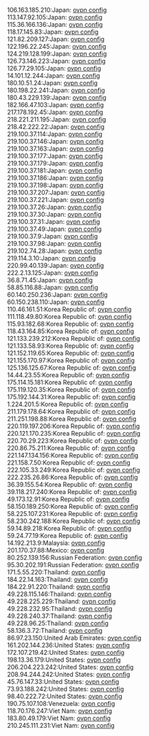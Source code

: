 106.163.185.210:Japan: [ovpn config](vpn/106_163_185_210.ovpn)  
113.147.92.105:Japan: [ovpn config](vpn/113_147_92_105.ovpn)  
115.36.166.136:Japan: [ovpn config](vpn/115_36_166_136.ovpn)  
118.17.145.83:Japan: [ovpn config](vpn/118_17_145_83.ovpn)  
121.82.209.127:Japan: [ovpn config](vpn/121_82_209_127.ovpn)  
122.196.22.245:Japan: [ovpn config](vpn/122_196_22_245.ovpn)  
124.219.128.199:Japan: [ovpn config](vpn/124_219_128_199.ovpn)  
126.73.146.223:Japan: [ovpn config](vpn/126_73_146_223.ovpn)  
126.77.29.105:Japan: [ovpn config](vpn/126_77_29_105.ovpn)  
14.101.12.244:Japan: [ovpn config](vpn/14_101_12_244.ovpn)  
180.10.51.24:Japan: [ovpn config](vpn/180_10_51_24.ovpn)  
180.198.22.241:Japan: [ovpn config](vpn/180_198_22_241.ovpn)  
180.43.229.139:Japan: [ovpn config](vpn/180_43_229_139.ovpn)  
182.166.47.103:Japan: [ovpn config](vpn/182_166_47_103.ovpn)  
217.178.192.45:Japan: [ovpn config](vpn/217_178_192_45.ovpn)  
218.221.211.195:Japan: [ovpn config](vpn/218_221_211_195.ovpn)  
218.42.222.22:Japan: [ovpn config](vpn/218_42_222_22.ovpn)  
219.100.37.114:Japan: [ovpn config](vpn/219_100_37_114.ovpn)  
219.100.37.146:Japan: [ovpn config](vpn/219_100_37_146.ovpn)  
219.100.37.163:Japan: [ovpn config](vpn/219_100_37_163.ovpn)  
219.100.37.177:Japan: [ovpn config](vpn/219_100_37_177.ovpn)  
219.100.37.179:Japan: [ovpn config](vpn/219_100_37_179.ovpn)  
219.100.37.181:Japan: [ovpn config](vpn/219_100_37_181.ovpn)  
219.100.37.186:Japan: [ovpn config](vpn/219_100_37_186.ovpn)  
219.100.37.198:Japan: [ovpn config](vpn/219_100_37_198.ovpn)  
219.100.37.207:Japan: [ovpn config](vpn/219_100_37_207.ovpn)  
219.100.37.221:Japan: [ovpn config](vpn/219_100_37_221.ovpn)  
219.100.37.26:Japan: [ovpn config](vpn/219_100_37_26.ovpn)  
219.100.37.30:Japan: [ovpn config](vpn/219_100_37_30.ovpn)  
219.100.37.31:Japan: [ovpn config](vpn/219_100_37_31.ovpn)  
219.100.37.49:Japan: [ovpn config](vpn/219_100_37_49.ovpn)  
219.100.37.9:Japan: [ovpn config](vpn/219_100_37_9.ovpn)  
219.100.37.98:Japan: [ovpn config](vpn/219_100_37_98.ovpn)  
219.102.74.28:Japan: [ovpn config](vpn/219_102_74_28.ovpn)  
219.114.3.10:Japan: [ovpn config](vpn/219_114_3_10.ovpn)  
220.99.40.139:Japan: [ovpn config](vpn/220_99_40_139.ovpn)  
222.2.13.125:Japan: [ovpn config](vpn/222_2_13_125.ovpn)  
36.8.71.45:Japan: [ovpn config](vpn/36_8_71_45.ovpn)  
58.85.116.88:Japan: [ovpn config](vpn/58_85_116_88.ovpn)  
60.140.250.236:Japan: [ovpn config](vpn/60_140_250_236.ovpn)  
60.150.238.110:Japan: [ovpn config](vpn/60_150_238_110.ovpn)  
110.46.161.51:Korea Republic of: [ovpn config](vpn/110_46_161_51.ovpn)  
111.118.49.80:Korea Republic of: [ovpn config](vpn/111_118_49_80.ovpn)  
115.93.182.68:Korea Republic of: [ovpn config](vpn/115_93_182_68.ovpn)  
118.43.164.85:Korea Republic of: [ovpn config](vpn/118_43_164_85.ovpn)  
121.133.239.212:Korea Republic of: [ovpn config](vpn/121_133_239_212.ovpn)  
121.133.58.93:Korea Republic of: [ovpn config](vpn/121_133_58_93.ovpn)  
121.152.119.65:Korea Republic of: [ovpn config](vpn/121_152_119_65.ovpn)  
121.155.170.97:Korea Republic of: [ovpn config](vpn/121_155_170_97.ovpn)  
125.136.125.67:Korea Republic of: [ovpn config](vpn/125_136_125_67.ovpn)  
14.44.23.55:Korea Republic of: [ovpn config](vpn/14_44_23_55.ovpn)  
175.114.15.181:Korea Republic of: [ovpn config](vpn/175_114_15_181.ovpn)  
175.119.120.35:Korea Republic of: [ovpn config](vpn/175_119_120_35.ovpn)  
175.192.144.31:Korea Republic of: [ovpn config](vpn/175_192_144_31.ovpn)  
1.224.201.5:Korea Republic of: [ovpn config](vpn/1_224_201_5.ovpn)  
211.179.178.64:Korea Republic of: [ovpn config](vpn/211_179_178_64.ovpn)  
211.251.198.88:Korea Republic of: [ovpn config](vpn/211_251_198_88.ovpn)  
220.119.197.206:Korea Republic of: [ovpn config](vpn/220_119_197_206.ovpn)  
220.121.170.235:Korea Republic of: [ovpn config](vpn/220_121_170_235.ovpn)  
220.70.29.223:Korea Republic of: [ovpn config](vpn/220_70_29_223.ovpn)  
220.86.75.211:Korea Republic of: [ovpn config](vpn/220_86_75_211.ovpn)  
221.147.134.156:Korea Republic of: [ovpn config](vpn/221_147_134_156.ovpn)  
221.158.7.50:Korea Republic of: [ovpn config](vpn/221_158_7_50.ovpn)  
222.105.33.249:Korea Republic of: [ovpn config](vpn/222_105_33_249.ovpn)  
222.235.26.86:Korea Republic of: [ovpn config](vpn/222_235_26_86.ovpn)  
36.39.155.54:Korea Republic of: [ovpn config](vpn/36_39_155_54.ovpn)  
39.118.217.240:Korea Republic of: [ovpn config](vpn/39_118_217_240.ovpn)  
49.173.12.91:Korea Republic of: [ovpn config](vpn/49_173_12_91.ovpn)  
58.150.189.250:Korea Republic of: [ovpn config](vpn/58_150_189_250.ovpn)  
58.225.107.231:Korea Republic of: [ovpn config](vpn/58_225_107_231.ovpn)  
58.230.242.188:Korea Republic of: [ovpn config](vpn/58_230_242_188.ovpn)  
59.14.89.218:Korea Republic of: [ovpn config](vpn/59_14_89_218.ovpn)  
59.24.77.19:Korea Republic of: [ovpn config](vpn/59_24_77_19.ovpn)  
14.192.213.9:Malaysia: [ovpn config](vpn/14_192_213_9.ovpn)  
201.170.37.88:Mexico: [ovpn config](vpn/201_170_37_88.ovpn)  
80.252.139.156:Russian Federation: [ovpn config](vpn/80_252_139_156.ovpn)  
95.30.202.191:Russian Federation: [ovpn config](vpn/95_30_202_191.ovpn)  
171.5.55.220:Thailand: [ovpn config](vpn/171_5_55_220.ovpn)  
184.22.14.163:Thailand: [ovpn config](vpn/184_22_14_163.ovpn)  
184.22.91.220:Thailand: [ovpn config](vpn/184_22_91_220.ovpn)  
49.228.115.146:Thailand: [ovpn config](vpn/49_228_115_146.ovpn)  
49.228.225.229:Thailand: [ovpn config](vpn/49_228_225_229.ovpn)  
49.228.232.95:Thailand: [ovpn config](vpn/49_228_232_95.ovpn)  
49.228.240.37:Thailand: [ovpn config](vpn/49_228_240_37.ovpn)  
49.228.96.25:Thailand: [ovpn config](vpn/49_228_96_25.ovpn)  
58.136.3.72:Thailand: [ovpn config](vpn/58_136_3_72.ovpn)  
86.97.23.150:United Arab Emirates: [ovpn config](vpn/86_97_23_150.ovpn)  
161.202.144.236:United States: [ovpn config](vpn/161_202_144_236.ovpn)  
172.107.219.42:United States: [ovpn config](vpn/172_107_219_42.ovpn)  
198.13.36.179:United States: [ovpn config](vpn/198_13_36_179.ovpn)  
206.204.223.242:United States: [ovpn config](vpn/206_204_223_242.ovpn)  
208.94.244.242:United States: [ovpn config](vpn/208_94_244_242.ovpn)  
45.76.147.33:United States: [ovpn config](vpn/45_76_147_33.ovpn)  
73.93.188.242:United States: [ovpn config](vpn/73_93_188_242.ovpn)  
98.40.222.72:United States: [ovpn config](vpn/98_40_222_72.ovpn)  
190.75.107.108:Venezuela: [ovpn config](vpn/190_75_107_108.ovpn)  
118.70.176.247:Viet Nam: [ovpn config](vpn/118_70_176_247.ovpn)  
183.80.49.179:Viet Nam: [ovpn config](vpn/183_80_49_179.ovpn)  
210.245.111.231:Viet Nam: [ovpn config](vpn/210_245_111_231.ovpn)  
